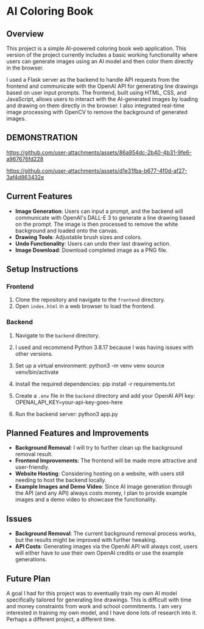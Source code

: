 # AI Coloring Book

## Overview
This project is a simple AI-powered coloring book web application. This version of the project currently includes a basic working functionality where users can generate images using an AI model and then color them directly in the browser.

I used a Flask server as the backend to handle API requests from the frontend and communicate with the OpenAI API for generating line drawings based on user input prompts. The frontend, built using HTML, CSS, and JavaScript, allows users to interact with the AI-generated images by loading and drawing on them directly in the browser. I also integrated real-time image processing with OpenCV to remove the background of generated images.

## DEMONSTRATION


https://github.com/user-attachments/assets/86a954dc-2b40-4b31-9fe6-a967676fd228


https://github.com/user-attachments/assets/d1e31fba-b677-4f0d-af27-3af4d863432e


## Current Features
- **Image Generation**: Users can input a prompt, and the backend will communicate with OpenAI's DALL-E 3 to generate a line drawing based on the prompt. The image is then processed to remove the white background and loaded onto the canvas.
- **Drawing Tools**: Adjustable brush sizes and colors.
- **Undo Functionality**: Users can undo their last drawing action.
- **Image Download**: Download completed image as a PNG file.

## Setup Instructions
### Frontend
1. Clone the repository and navigate to the `frontend` directory.
2. Open `index.html` in a web browser to load the frontend.

### Backend
1. Navigate to the `backend` directory.
2. I used and recommend Python 3.8.17 because I was having issues with other versions.
3. Set up a virtual environment:
python3 -m venv venv source venv/bin/activate

4. Install the required dependencies:
pip install -r requirements.txt

5. Create a `.env` file in the `backend` directory and add your OpenAI API key:
OPENAI_API_KEY=your-api-key-goes-here

6. Run the backend server:
python3 app.py


## Planned Features and Improvements
- **Background Removal**: I will try to further clean up the background removal result.
- **Frontend Improvements**: The frontend will be made more attractive and user-friendly.
- **Website Hosting**: Considering hosting on a website, with users still needing to host the backend locally.
- **Example Images and Demo Video**: Since AI image generation through the API (and any API) always costs money, I plan to provide example images and a demo video to showcase the functionality.

## Issues
- **Background Removal**: The current background removal process works, but the results might be improved with further tweaking.
- **API Costs**: Generating images via the OpenAI API will always cost, users will either have to use their own OpenAI credits or use the example generations.

## Future Plan
A goal I had for this project was to eventually train my own AI model specifically tailored for generating line drawings. This is difficult with time and money constraints from work and school commitments. I am very interested in training my own model, and I have done lots of research into it. Perhaps a different project, a different time.


